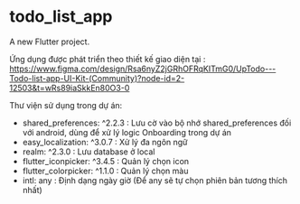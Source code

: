 # todo_list_app

A new Flutter project.

Ứng dụng được phát triển theo thiết kế giao diện tại : https://www.figma.com/design/Rsa6nyZ2jGRhOFRqKITmG0/UpTodo---Todo-list-app-UI-Kit-(Community)?node-id=2-12503&t=wRs89iaSkkEn80O3-0 

Thư viện sử dụng trong dự án:
- shared_preferences: ^2.2.3 : Lưu cờ vào bộ nhớ shared_preferences đối với android, dùng để xử lý logic Onboarding trong dự án
- easy_localization: ^3.0.7 : Xử lý đa ngôn ngữ
- realm: ^2.3.0 : Lưu database ở local
- flutter_iconpicker: ^3.4.5 : Quản lý chọn icon
- flutter_colorpicker: ^1.1.0 : Quản lý chọn màu
- intl: any : Định dạng ngày giờ (Để any sẽ tự chọn phiên bản tương thích nhất)